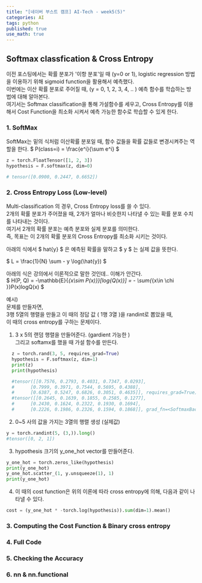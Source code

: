 ```yaml
---
title: "[네이버 부스트 캠프] AI-Tech - week5(5)"
categories: AI
tags: python
published: true
use_math: true
---
```


## Softmax classfication & Cross Entropy

이전 포스팅에서는 확률 분포가 '이항 분포'일 때 (y=0 or 1), logistic regression 방법을 이용하기 위해 sigmoid function을 활용해서 예측했다.  
이번에는 이산 확률 분포로 주어질 때, (y = 0, 1, 2, 3, 4, .. ) 예측 함수를 학습하는 방법에 대해 알아본다.  
여기서는 Softmax classification을 통해 가설함수를 세우고, Cross Entropy를 이용해서 Cost Function을 최소화 시켜서 예측 가능한 함수로 학습할 수 있게 한다.  

### 1. SoftMax
  
  SoftMax는 밑의 식처럼 이산확률 분포일 때, 함수 값들을 확률 값들로 변경시켜주는 역할을 한다. 
  $ P(class=i) = \frac{e^i}{\sum e^i} $
  
  ```python
  z = torch.FloatTensor([1, 2, 3])
  hypothesis = F.softmax(z, dim=0)

  # tensor([0.0900, 0.2447, 0.6652])
  ```


### 2. Cross Entropy Loss (Low-level)
  
  Multi-classification 의 경우, Cross Entropy loss를 쓸 수 있다.  
  2개의 확률 분포가 주어졌을 때, 2개가 얼마나 비슷한지 나타낼 수 있는 확률 분포 수치를 나타내는 것이다.  
  여기서 2개의 확률 분포는 예측 분포와 실제 분포를 의미한다.  
  즉, 목표는 이 2개의 확률 분포의 Cross Entropy를 최소화 시키는 것이다.  
  
  아래의 식에서 $ hat{y} $ 은 예측된 확률을 말하고 $ y $ 는 실제 값을 뜻한다.  

  $ L = \frac{1}{N} \sum - y \log(\hat{y}) $

  아래의 식은 강의에서 이론적으로 말한 것인데.. 이해가 안간다.  
  $ H(P, Q) = -\mathbb{E}{_{x\sim P(x)}}[log{Q(x)}] = - \sum{_{x\in \chi }}P(x)logQ(x) $
  
  예시)  
  문제를 만들자면,  
  3행 5열의 행렬을 만들고 이 때의 정답 값 ( 1행 3열 )을 randint로 뽑았을 때,  
  이 때의 cross entropy를 구하는 문제이다.  
  
  1) 3 x 5의 랜덤 행렬을 만들어준다. (gardient 가능한 )  
    그리고 softamx를 했을 때 가설 함수를 만든다.  

  ```python
    z = torch.rand(3, 5, requires_grad=True)
    hypothesis = F.softmax(z, dim=1)
    print(z)
    print(hypothesis)

    #tensor([[0.7576, 0.2793, 0.4031, 0.7347, 0.0293],
    #      [0.7999, 0.3971, 0.7544, 0.5695, 0.4388],
    #      [0.6387, 0.5247, 0.6826, 0.3051, 0.4635]], requires_grad=True)
    #tensor([[0.2645, 0.1639, 0.1855, 0.2585, 0.1277],
    #      [0.2430, 0.1624, 0.2322, 0.1930, 0.1694],
    #      [0.2226, 0.1986, 0.2326, 0.1594, 0.1868]], grad_fn=<SoftmaxBackward>)
  ```

  2) 0~5 사의 값을 가지는 3열의 행렬 생성 (실제값)

  ```python
  y = torch.randint(5, (3,)).long()
  #tensor([0, 2, 1])
  ```
  
  3) hypothesis 크기의 y_one_hot vector를 만들어준다.  

  ```python
  y_one_hot = torch.zeros_like(hypothesis)
  print(y_one_hot)
  y_one_hot.scatter_(1, y.unsqueeze(1), 1)
  print(y_one_hot)
  ``` 

  4) 이 때의 cost function은 위의 이론에 따라 cross entropy에 의해, 다음과 같이 나타낼 수 있다.  

  ```python
  cost = (y_one_hot * -torch.log(hypothesis)).sum(dim=1).mean()
  ```


### 3. Computing the Cost Function & Binary cross entropy

 
### 4. Full Code
  
### 5. Checking the Accuracy

### 6. nn & nn.functional
